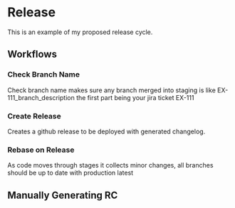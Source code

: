 # Release
This is an example of my proposed release cycle.

## Workflows
### Check Branch Name
Check branch name makes sure any branch merged into staging is like EX-111_branch_description
the first part being your jira ticket EX-111

### Create Release
Creates a github release to be deployed with generated changelog.

### Rebase on Release
As code moves through stages it collects minor changes, all branches should be up to date with production latest

## Manually Generating RC